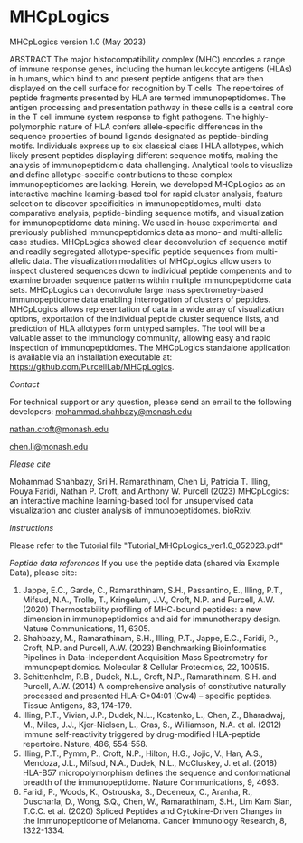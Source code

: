 # MHCpLogics 

MHCpLogics version 1.0 (May 2023)

ABSTRACT
The major histocompatibility complex (MHC) encodes a range of immune response genes, including the human leukocyte antigens (HLAs) in humans, which bind to and present peptide antigens that are then displayed on the cell surface for recognition by T cells. The repertoires of peptide fragments presented by HLA are termed immunopeptidomes. The antigen processing and presentation pathway in these cells is a central core in the T cell immune system response to fight pathogens. The highly-polymorphic nature of HLA confers allele-specific differences in the sequence properties of bound ligands designated as peptide-binding motifs. Individuals express up to six classical class I HLA allotypes, which likely present peptides displaying different sequence motifs, making the analysis of immunopeptidomic data challenging. Analytical tools to visualize and define allotype-specific contributions to these complex immunopeptidomes are lacking. Herein, we developed MHCpLogics as an interactive machine learning-based tool for rapid cluster analysis, feature selection to discover specificities in immunopeptidomes, multi-data comparative analysis, peptide-binding sequence motifs, and visualization for immunopeptidome data mining. We used in-house experimental and previously published immunopeptidomics data as mono- and multi-allelic case studies. MHCpLogics showed clear deconvolution of sequence motif and readily segregated allotype-specific peptide sequences from multi-allelic data. The visualization modalities of MHCpLogics allow users to inspect clustered sequences down to individual peptide compenents and to examine broader sequence patterns within mulitple immunopeptidome data sets. MHCpLogics can deconvolute large mass spectrometry-based immunopeptidome data enabling interrogation of clusters of peptides. MHCpLogics allows representation of data in a wide array of visualization options, exportation of the individual peptide cluster sequence lists, and prediction of HLA allotypes form untyped samples. The tool will be a valuable asset to the immunology community, allowing easy and rapid inspection of immunopeptidomes. The MHCpLogics standalone application is available via an installation executable at: https://github.com/PurcellLab/MHCpLogics.


*Contact*

For technical support or any question, please send an email to the following developers:
mohammad.shahbazy@monash.edu

nathan.croft@monash.edu  

chen.li@monash.edu


*Please cite*

Mohammad Shahbazy, Sri H. Ramarathinam, Chen Li, Patricia T. Illing, Pouya Faridi, Nathan P. Croft, and Anthony W. Purcell (2023) MHCpLogics: an interactive machine learning-based tool for unsupervised data visualization and cluster analysis of immunopeptidomes. bioRxiv.


*Instructions*

Please refer to the Tutorial file "Tutorial_MHCpLogics_ver1.0_052023.pdf"

*Peptide data references* 
If you use the peptide data (shared via Example Data), please cite:

1) Jappe, E.C., Garde, C., Ramarathinam, S.H., Passantino, E., Illing, P.T., Mifsud, N.A., Trolle, T., Kringelum, J.V., Croft, N.P. and Purcell, A.W. (2020) Thermostability profiling of MHC-bound peptides: a new dimension in immunopeptidomics and aid for immunotherapy design. Nature Communications, 11, 6305.
2) Shahbazy, M., Ramarathinam, S.H., Illing, P.T., Jappe, E.C., Faridi, P., Croft, N.P. and Purcell, A.W. (2023) Benchmarking Bioinformatics Pipelines in Data-Independent Acquisition Mass Spectrometry for Immunopeptidomics. Molecular & Cellular Proteomics, 22, 100515.
3) Schittenhelm, R.B., Dudek, N.L., Croft, N.P., Ramarathinam, S.H. and Purcell, A.W. (2014) A comprehensive analysis of constitutive naturally processed and presented HLA-C*04:01 (Cw4) – specific peptides. Tissue Antigens, 83, 174-179.
4) Illing, P.T., Vivian, J.P., Dudek, N.L., Kostenko, L., Chen, Z., Bharadwaj, M., Miles, J.J., Kjer-Nielsen, L., Gras, S., Williamson, N.A. et al. (2012) Immune self-reactivity triggered by drug-modified HLA-peptide repertoire. Nature, 486, 554-558.
5) Illing, P.T., Pymm, P., Croft, N.P., Hilton, H.G., Jojic, V., Han, A.S., Mendoza, J.L., Mifsud, N.A., Dudek, N.L., McCluskey, J. et al. (2018) HLA-B57 micropolymorphism defines the sequence and conformational breadth of the immunopeptidome. Nature Communications, 9, 4693.
6) Faridi, P., Woods, K., Ostrouska, S., Deceneux, C., Aranha, R., Duscharla, D., Wong, S.Q., Chen, W., Ramarathinam, S.H., Lim Kam Sian, T.C.C. et al. (2020) Spliced Peptides and Cytokine-Driven Changes in the Immunopeptidome of Melanoma. Cancer Immunology Research, 8, 1322-1334.


